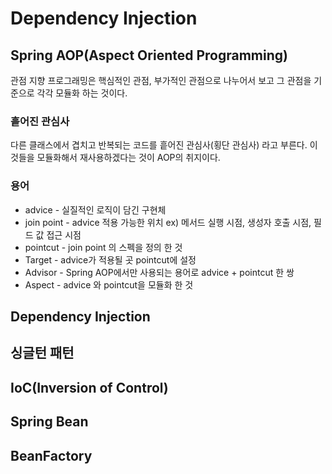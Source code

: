 # Dependency Injection

## Spring AOP(Aspect Oriented Programming)
관점 지향 프로그래밍은 핵심적인 관점, 부가적인 관점으로 나누어서 보고 그 관점을 기준으로 각각 모듈화 하는 것이다.

### 흩어진 관심사
다른 클래스에서 겹치고 반복되는 코드를 흩어진 관심사(횡단 관심사) 라고 부른다. 
이 것들을 모듈화해서 재사용하겠다는 것이 AOP의 취지이다.

### 용어
* advice - 실질적인 로직이 담긴 구현체
* join point - advice 적용 가능한 위치 ex) 메서드 실행 시점, 생성자 호출 시점, 필드 값 접근 시점
* pointcut - join point 의 스펙을 정의 한 것
* Target - advice가 적용될 곳 pointcut에 설정
* Advisor - Spring AOP에서만 사용되는 용어로 advice + pointcut 한 쌍
* Aspect - advice 와 pointcut을 모듈화 한 것


## Dependency Injection

## 싱글턴 패턴

## IoC(Inversion of Control)

## Spring Bean

## BeanFactory